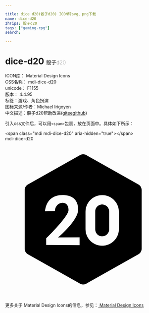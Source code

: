 ```yaml
---

title: dice d20(骰子d20) ICON转svg、png下载
name: dice-d20
zhTips: 骰子d20
tags: ["gaming-rpg"]
search: 

---
```


# dice-d20  <small style="font-size: 60%;font-weight: 100">骰子d20</small>


<div class="detail-page">
<p>
<span>
ICON库：
<span class="badge-secondary badge">Material Design Icons</span> 
</span>
<br/>
<span>
CSS名称：
<span class="badge-secondary badge">mdi-dice-d20</span> 
</span>
<br/>
<span>
unicode：
<span class="badge-secondary badge">F1155</span> 
<copy-btn content='F1155' btn-title=""></copy-btn>
<copy-btn :content='String.fromCodePoint(parseInt("F1155", 16))' btn-title="复制U"></copy-btn>
</span>
<br/>
<span>
版本：
<span class="badge-secondary badge">4.4.95</span> 
</span><br/><span>标签：<span class="badge-light badge"><router-link to="/tags/gaming-rpg.html">游戏、角色扮演</router-link></span></span>
<br/>
<span>图标来源/作者：<span class="badge-light badge">Michael Irigoyen</span></span> 
<br/>
<span class="zh-detail">中文描述：<span class="badge-primary badge">骰子d20</span><span class="help-link"><span>帮助改进</span>(<a href="https://gitee.com/liuwave/icon-helper/edit/master/json/material/dice-d20.json" target="_blank" rel="noopener noreferrer">gitee</a><a href="https://github.com/liuwave/icon-helper/edit/master/json/material/dice-d20.json" target="_blank" rel="noopener noreferrer">github</a></span>)</span><br/>
</p>
</div>
<div class="alert alert-dark">
  <i class="mdi mdi-dice-d20 mdi-48px"></i>
  <i class="mdi mdi-dice-d20 mdi-36px"></i>
  <i class="mdi mdi-dice-d20 mdi-24px"></i>
  <i class="mdi mdi-dice-d20 mdi-18px"></i>
</div>
<div>
  <p>引入css文件后，可以用<code>&lt;span&gt;</code>包裹，放在页面中。具体如下所示：    
  </p>
  <div class="alert alert-primary" style="font-size: 14px">
    &lt;span class="mdi mdi-dice-d20" aria-hidden="true"&gt;&lt;/span&gt;
    <copy-btn content='<span class="mdi mdi-dice-d20" aria-hidden="true"></span>'></copy-btn>
  </div>
  <div class="alert alert-secondary">
    <i class="mdi mdi-dice-d20"
    style="font-size: 24px"
    aria-hidden="true"></i> mdi-dice-d20
    <copy-btn content="mdi-dice-d20" btn-title="复制图标名称"></copy-btn>
  </div>
</div>
<div id="svg" class="svg-wrap">
<svg xmlns="http://www.w3.org/2000/svg" viewBox="0 0 24 24"><path d="M20.47 6.62L12.57 2.18C12.41 2.06 12.21 2 12 2S11.59 2.06 11.43 2.18L3.53 6.62C3.21 6.79 3 7.12 3 7.5V16.5C3 16.88 3.21 17.21 3.53 17.38L11.43 21.82C11.59 21.94 11.79 22 12 22S12.41 21.94 12.57 21.82L20.47 17.38C20.79 17.21 21 16.88 21 16.5V7.5C21 7.12 20.79 6.79 20.47 6.62M11.45 15.96L6.31 15.93V14.91C6.31 14.91 9.74 11.58 9.75 10.57C9.75 9.33 8.73 9.46 8.73 9.46S7.75 9.5 7.64 10.71L6.14 10.76C6.14 10.76 6.18 8.26 8.83 8.26C11.2 8.26 11.23 10.04 11.23 10.5C11.23 12.18 8.15 14.77 8.15 14.77L11.45 14.76V15.96M17.5 13.5C17.5 14.9 16.35 16.05 14.93 16.05C13.5 16.05 12.36 14.9 12.36 13.5V10.84C12.36 9.42 13.5 8.27 14.93 8.27S17.5 9.42 17.5 10.84V13.5M16 10.77V13.53C16 14.12 15.5 14.6 14.92 14.6C14.34 14.6 13.86 14.12 13.86 13.53V10.77C13.86 10.18 14.34 9.71 14.92 9.71C15.5 9.71 16 10.18 16 10.77Z" /></svg>
</div>
<detail full-name='mdi-dice-d20'></detail>
    
<div><p>更多关于 Material Design Icons的信息，参见：<a target="_blank" href="https://iconhelper.cn/material.html"> Material Design Icons</a>
</p></div>
